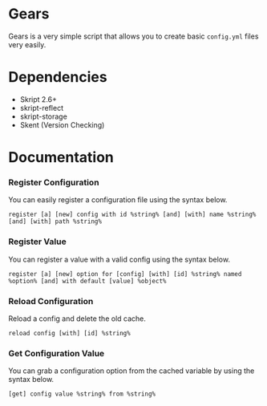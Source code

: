 # Gears
Gears is a very simple script that allows you to create basic `config.yml` files very easily.
# Dependencies
- Skript 2.6+
- skript-reflect
- skript-storage
- Skent (Version Checking)
# Documentation
### Register Configuration
You can easily register a configuration file using the syntax below.
```
register [a] [new] config with id %string% [and] [with] name %string% [and] [with] path %string%
```
### Register Value
You can register a value with a valid config using the syntax below.
```
register [a] [new] option for [config] [with] [id] %string% named %option% [and] with default [value] %object%
```
### Reload Configuration
Reload a config and delete the old cache.
```
reload config [with] [id] %string%
```
### Get Configuration Value
You can grab a configuration option from the cached variable by using the syntax below.
```
[get] config value %string% from %string%
```
